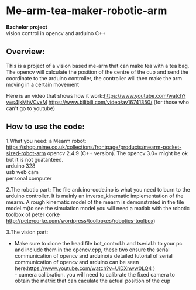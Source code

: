 # Me-arm-tea-maker-robotic-arm
**Bachelor project**  
vision control in opencv and arduino C++

## **Overview**:
This is a project of a vision based me-arm that can make tea with a tea bag.  
The opencv will calculate the position of the centre of the cup and send the coordinate 
to the arduino controller, the controller will then make the arm moving in a certain movement

Here is an video that shows how it work:https://www.youtube.com/watch?v=s4jkMhVCvxM
                                        https://www.bilibili.com/video/av16741350/ (for those who can't go to youtube)

## **How to use the code**:  
1.What you need: a Mearm robot: https://shop.mime.co.uk/collections/frontpage/products/mearm-pocket-sized-robot-arm
                 opencv 2.4.9 (C++ version). The opencv 3.0+ might be ok but it is not guatanteed.  
                 arduino 328  
                 usb web cam  
                 personal computer
                 
                 
2.The robotic part: The  file arduino-code.ino is what you need to burn to the arduino controller. It is mainly an inverse_kinematic
   implementation of the mearm. A rough kinematic model of the mearm is demonstrated in the file model.m(to see the simulation model you    will need a matlab with the robotic toolbox of peter corke http://petercorke.com/wordpress/toolboxes/robotics-toolbox)
   
3.The vision part:  
- Make sure to clone the head file bot_control.h and tserial.h to your pc and include them in the opencv.cpp, these two                      ensure the serial communication of opencv and arduino(a detailed tutorial of serial communication of opencv and                            arduino can be seen here:https://www.youtube.com/watch?v=UiDXnww0LQ4 )  
                  - camera calibration. you will need to calibrate the fixed camera to obtain the matrix that can caculate the actual                           position of the cup
            
       

